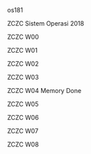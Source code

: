 os181

ZCZC Sistem Operasi 2018

ZCZC W00

ZCZC W01

ZCZC W02

ZCZC W03

ZCZC W04 Memory Done

ZCZC W05

ZCZC W06

ZCZC W07

ZCZC W08
